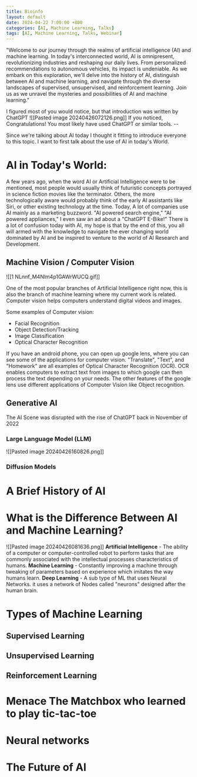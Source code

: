 ```yaml
---
title: Bioinfo
layout: default
date: 2024-04-22 7:00:00 +800
categories: [AI, Machine Learning, Talks]
tags: [AI, Machine Learning, Talks, Webinar]
---
```

"Welcome to our journey through the realms of artificial intelligence (AI) and machine learning. In today's interconnected world, AI is omnipresent, revolutionizing industries and reshaping our daily lives. From personalized recommendations to autonomous vehicles, its impact is undeniable. As we embark on this exploration, we'll delve into the history of AI, distinguish between AI and machine learning, and navigate through the diverse landscapes of supervised, unsupervised, and reinforcement learning. Join us as we unravel the mysteries and possibilities of AI and machine learning."

I figured most of you would notice, but that introduction was written by ChatGPT
![[Pasted image 20240426072126.png]]
If you noticed, Congratulations! You most likely have used ChatGPT or similar tools. --

Since we're talking about AI today I thought it fitting to introduce everyone to this topic. I want to first talk about the use of AI in today's World.

# AI in Today's World:

A few years ago, when the word AI or Artificial Intelligence were to be mentioned, most people would usually think of futuristic concepts portrayed in science fiction movies like the terminator. Others, the more technologically aware would probably think of the early AI assistants like Siri, or other existing technology at the time. Today, A lot of companies use AI mainly as a marketing buzzword. "AI powered search engine," "AI powered appliances," I even saw an ad about a "ChatGPT E-Bike!" There is a lot of confusion today with AI, my hope is that by the end of this, you all will armed with the knowledge to navigate the ever changing world dominated by AI and be inspired to venture to the world of AI Research and Development.

## Machine Vision / Computer Vision
![[1 NLnnf_M4Nlm4p1GAWrWUCQ.gif]]

One of the most popular branches of Artificial Intelligence right now, this is also the branch of machine learning where my current work is related. Computer vision helps computers understand digital videos and images. 

Some examples of Computer vision:
- Facial Recognition
- Object Detection/Tracking
- Image Classification
- Optical Character Recognition

If you have an android phone, you can open up google lens, where you can see some of the applications for computer vision. "Translate", "Text", and "Homework" are all examples of Optical Character Recognition (OCR). OCR enables computers to extract text from images to which google can then process the text depending on your needs. The other features of the google lens use different applications of Computer Vision like Object recognition.

## Generative AI

The AI Scene was disrupted with the rise of ChatGPT back in November of 2022

### Large Language Model (LLM)
![[Pasted image 20240426160826.png]]

### Diffusion Models

# A Brief History of AI


# What is the Difference Between AI and Machine Learning?

![[Pasted image 20240426081636.png]]
**Artificial Intelligence** - The ability of a computer or computer-controlled robot to perform tasks that are commonly associated with the intellectual processes characteristics of humans.
**Machine Learning** - Constantly improving a machine through tweaking of parameters based on experience which imitates the way humans learn. 
**Deep Learning** - A sub type of ML that uses Neural Networks. it uses a network of Nodes called "neurons" designed after the human brain.

# Types of Machine Learning

## Supervised Learning

## Unsupervised Learning

## Reinforcement Learning


# Menace The Matchbox who learned to play tic-tac-toe


# Neural networks


# The Future of AI



